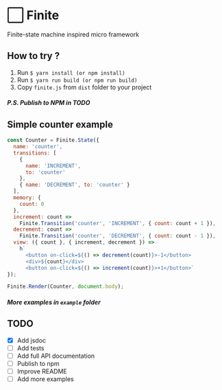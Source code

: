 # ⬜ Finite

Finite-state machine inspired micro framework

## How to try ?

1.  Run `$ yarn install (or npm install)`
2.  Run `$ yarn run build (or npm run build)`
3.  Copy `finite.js` from `dist` folder to your project

##### P.S. Publish to NPM in TODO

## Simple counter example

```javascript
const Counter = Finite.State({
  name: 'counter',
  transitions: [
    {
      name: 'INCREMENT',
      to: 'counter'
    },
    { name: 'DECREMENT', to: 'counter' }
  ],
  memory: {
    count: 0
  },
  increment: count =>
    Finite.Transition('counter', 'INCREMENT', { count: count + 1 }),
  decrement: count =>
    Finite.Transition('counter', 'DECREMENT', { count: count - 1 }),
  view: ({ count }, { increment, decrement }) =>
    h`
      <button on-click=${() => decrement(count)}>-1</button>
      <div>${count}</div>
      <button on-click=${() => increment(count)}>+1</button>`
});

Finite.Render(Counter, document.body);
```

##### More examples in `example` folder

## TODO

- [x] Add jsdoc
- [ ] Add tests
- [ ] Add full API documentation
- [ ] Publish to npm
- [ ] Improve README
- [ ] Add more examples
